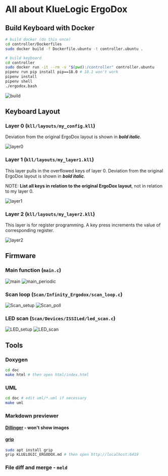 # All about KlueLogic ErgoDox

## Build Keyboard with Docker
```bash
# build docker (do this once)
cd controller/Dockerfiles
sudo docker build -f Dockerfile.ubuntu -t controller.ubuntu .

# build keyboard
cd controller
sudo docker run -it --rm -v "$(pwd):/controller" controller.ubuntu
pipenv run pip install pip==18.0 # 18.1 won't work
pipenv install
pipenv shell
./ergodox.bash
```

![build](uml/build.png)

## Keyboard Layout

### Layer 0 (`kll/layouts/my_config.kll`)
Deviation from the original ErgoDox layout is shown in _**bold italic**_.

![layer0](images/layer0.png)

### Layer 1 (`kll/layouts/my_layer1.kll`)
This layer pulls in the overflowed keys of layer 0. Deviation from the original ErgoDox layout is shown in _**bold italic**_.

NOTE: **List all keys in relation to the original ErgoDox layout**, not in relation to my layer 0.

![layer1](images/layer1.png)

### Layer 2 (`kll/layouts/my_layer2.kll`)
This layer is for register programming. A key press increments the value of corresponding register.

![layer2](images/layer2.png)

## Firmware
### Main function (`main.c`)
![main](uml/main.png)
![main_periodic](uml/main_periodic.png)

### Scan loop (`Scan/Infinity_Ergodox/scan_loop.c`)
![Scan_setup](uml/Scan_setup.png)
![Scan_poll](uml/Scan_poll.png)

### LED scan (`Scan/Devices/ISSILed/led_scan.c`)
![LED_setup](uml/LED_setup.png)
![LED_scan](uml/LED_scan.png)


## Tools

### Doxygen
```bash
cd doc
make html # then open html/index.html
```

### UML
```bash
cd doc # edit uml/*.uml if necessary
make uml
```

### Markdown previewer
#### [Dillinger](https://dillinger.io/) - won't show images
#### [grip](https://github.com/joeyespo/grip)
```bash
sudo apt install grip
grip KLUELOGIC_ERGODOX.md # then open http://localhost:6419
```

### File diff and merge - `meld`